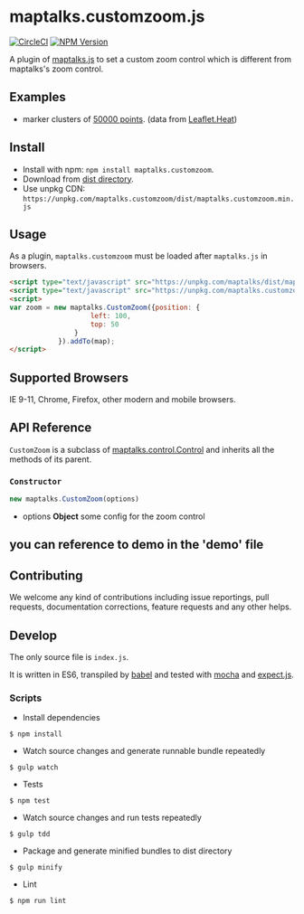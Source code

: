 # maptalks.customzoom.js

[![CircleCI](https://circleci.com/gh/maptalks/maptalks.customzoom.svg?style=shield)](https://circleci.com/gh/MapTalks/maptalks.customzoom)
[![NPM Version](https://img.shields.io/npm/v/maptalks.customzoom.svg)](https://github.com/maptalks/maptalks.customzoom)

A plugin of [maptalks.js](https://github.com/maptalks/maptalks.js) to set a custom zoom control which is different from maptalks's zoom control.

## Examples

* marker clusters of [50000 points](https://maptalks.github.io/maptalks.customzoom/demo/). (data from [Leaflet.Heat](https://github.com/Leaflet/Leaflet.heat))

## Install
  
* Install with npm: ```npm install maptalks.customzoom```. 
* Download from [dist directory](https://github.com/maptalks/maptalks.customzoom/tree/master/dist).
* Use unpkg CDN: ```https://unpkg.com/maptalks.customzoom/dist/maptalks.customzoom.min.js```

## Usage

As a plugin, ```maptalks.customzoom``` must be loaded after ```maptalks.js``` in browsers.
```html
<script type="text/javascript" src="https://unpkg.com/maptalks/dist/maptalks.min.js"></script>
<script type="text/javascript" src="https://unpkg.com/maptalks.customzoom/dist/maptalks.customzoom.min.js"></script>
<script>
var zoom = new maptalks.CustomZoom({position: {
                    left: 100,
                    top: 50
                }
            }).addTo(map);
</script>
```

## Supported Browsers

IE 9-11, Chrome, Firefox, other modern and mobile browsers.

## API Reference

```CustomZoom``` is a subclass of [maptalks.control.Control](https://maptalks.github.io/docs/api/Control.html) and inherits all the methods of its parent.

### `Constructor`

```javascript
new maptalks.CustomZoom(options)
```

* options **Object** some config for the zoom control

## you can reference to demo in the 'demo' file

## Contributing

We welcome any kind of contributions including issue reportings, pull requests, documentation corrections, feature requests and any other helps.

## Develop

The only source file is ```index.js```.

It is written in ES6, transpiled by [babel](https://babeljs.io/) and tested with [mocha](https://mochajs.org) and [expect.js](https://github.com/Automattic/expect.js).

### Scripts

* Install dependencies
```shell
$ npm install
```

* Watch source changes and generate runnable bundle repeatedly
```shell
$ gulp watch
```

* Tests
```shell
$ npm test
```

* Watch source changes and run tests repeatedly
```shell
$ gulp tdd
```

* Package and generate minified bundles to dist directory
```shell
$ gulp minify
```

* Lint
```shell
$ npm run lint
```
